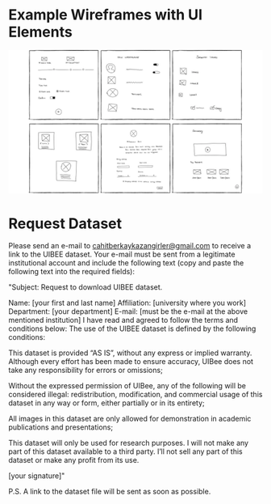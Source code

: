 # Example Wireframes with UI Elements

![Image sample](wirefames.png "Wireframes")
# Request Dataset

Please send an e-mail to cahitberkaykazangirler@gmail.com to receive a link to the UIBEE dataset. Your e-mail must be sent from a legitimate institutional account and include the following text (copy and paste the following text into the required fields):

"Subject: Request to download UIBEE dataset.

Name: [your first and last name]
Affiliation: [university where you work]
Department: [your department]
E-mail: [must be the e-mail at the above mentioned institution]
I have read and agreed to follow the terms and conditions below: The use of the UIBEE dataset is defined by the following conditions:

This dataset is provided “AS IS”, without any express or implied warranty. Although every effort has been made to ensure accuracy, UIBee does not take any responsibility for errors or omissions;

Without the expressed permission of UIBee, any of the following will be considered illegal: redistribution, modification, and commercial usage of this dataset in any way or form, either partially or in its entirety;

All images in this dataset are only allowed for demonstration in academic publications and presentations;

This dataset will only be used for research purposes. I will not make any part of this dataset available to a third party. I’ll not sell any part of this dataset or make any profit from its use.

[your signature]"  

P.S. A link to the dataset file will be sent as soon as possible.
